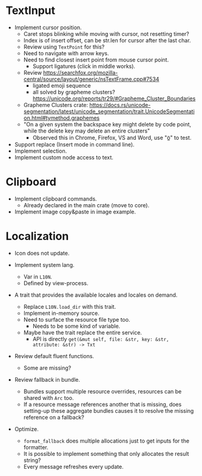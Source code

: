 # TextInput

* Implement cursor position.
    - Caret stops blinking while moving with cursor, not resetting timer?
    - Index is of insert offset, can be str.len for cursor after the last char.
    - Review using `TextPoint` for this?
    - Need to navigate with arrow keys.
    - Need to find closest insert point from mouse cursor point.
        - Support ligatures (click in middle works).
    - Review https://searchfox.org/mozilla-central/source/layout/generic/nsTextFrame.cpp#7534
        - ligated emoji sequence
        - all solved by grapheme clusters? https://unicode.org/reports/tr29/#Grapheme_Cluster_Boundaries
    - Grapheme Clusters crate: https://docs.rs/unicode-segmentation/latest/unicode_segmentation/trait.UnicodeSegmentation.html#tymethod.graphemes
    - "On a given system the backspace key might delete by code point, while the delete key may delete an entire clusters"
        - Observed this in Chrome, Firefox, VS and Word, use "ö̲" to test.
* Support replace (Insert mode in command line).
* Implement selection.
* Implement custom node access to text.

# Clipboard

* Implement clipboard commands.
    - Already declared in the main crate (move to core).
* Implement image copy&paste in image example.

# Localization

* Icon does not update.

* Implement system lang.
    - Var in `L10N`.
    - Defined by view-process.

* A trait that provides the available locales and locales on demand.
    - Replace `L10N.load_dir` with this trait.
    - Implement in-memory source.
    - Need to surface the resource file type too.
        - Needs to be some kind of variable.
    - Maybe have the trait replace the entire service.
        - API is directly `get(&mut self, file: &str, key: &str, attribute: &str) -> Txt`


* Review default fluent functions.
    - Some are missing?
* Review fallback in bundle.
    - Bundles support multiple resource overrides, resources can be shared with `Arc` too.
    - If a resource message references another that is missing, does setting-up these aggregate bundles causes
      it to resolve the missing reference on a fallback?
 
* Optimize.
    - `format_fallback` does multiple allocations just to get inputs for the formatter.
    - It is possible to implement something that only allocates the result string?
    - Every message refreshes every update.
